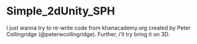 # Simple_2dUnity_SPH
I just wanna try to re-write code from khanacademy.org created by Peter Collingridge (@peterwcollingridge).
Further, i'll try bring it on 3D.
